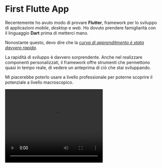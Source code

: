 # First Flutte App

Recentemente ho avuto modo di provare **Flutter**, framework per lo sviluppo di applicazioni _mobile_, _desktop_ e _web_. Ho dovuto prendere famigliarità con il linguaggio **Dart** prima di metterci mano.

Nonostante questo, devo dire che la <u>_curva di apprenditmento è stata davvero rapida_</u>.

La rapidità di sviluppo è davvero sorprendente. Anche nel realizzare componenti personalizzati, il framework offre strumenti che permettono quasi in tempo reale, di vedere un anteprima di ciò che stai sviluppando.

Mi piacerebbe poterlo usare a livello professionale per poterne scoprire il potenziale a livello macroscopico. 

<video width="320" height="240" controls>
  <source src="https://www.youtube.com/watch?v=tygfeYdU03c" type="video/mp4">
  Your browser does not support the video tag.
</video>